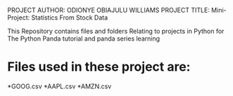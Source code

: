 PROJECT AUTHOR: ODIONYE OBIAJULU WILLIAMS
PROJECT TITLE: Mini-Project: Statistics From Stock Data

This Repository contains files and folders Relating to projects in Python for 
The Python Panda tutorial and panda series learning 

# Files used in these project are:
*GOOG.csv 
*AAPL.csv
*AMZN.csv
